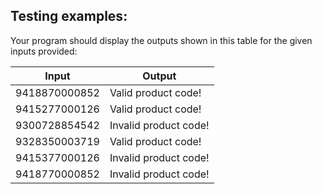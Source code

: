 ## Testing examples:

Your program should display the outputs shown in this table for the given
inputs provided:

| Input         | Output                |
| ------------- | --------------------- |
| 9418870000852 | Valid product code!   |
| 9415277000126 | Valid product code!   |
| 9300728854542 | Invalid product code! |
| 9328350003719 | Valid product code!   |
| 9415377000126 | Invalid product code! |
| 9418770000852 | Invalid product code! |
